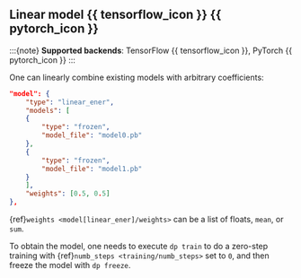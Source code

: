 ## Linear model {{ tensorflow_icon }} {{ pytorch_icon }}

:::{note}
**Supported backends**: TensorFlow {{ tensorflow_icon }}, PyTorch {{ pytorch_icon }}
:::

One can linearly combine existing models with arbitrary coefficients:

```json
"model": {
    "type": "linear_ener",
    "models": [
    {
        "type": "frozen",
        "model_file": "model0.pb"
    },
    {
        "type": "frozen",
        "model_file": "model1.pb"
    }
    ],
    "weights": [0.5, 0.5]
},
```

{ref}`weights <model[linear_ener]/weights>` can be a list of floats, `mean`, or `sum`.

To obtain the model, one needs to execute `dp train` to do a zero-step training with {ref}`numb_steps <training/numb_steps>` set to `0`, and then freeze the model with `dp freeze`.
